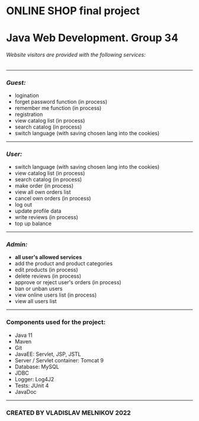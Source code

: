 # ONLINE SHOP final project
# Java Web Development. Group 34
###### Website visitors are provided with the following services:
***
### *Guest:*
- logination
- forget password function (in process)
- remember me function (in process)
- registration
- view catalog list (in process)
- search catalog (in process)
- switch language (with saving chosen lang into the cookies) 
***
### *User:*
- switch language (with saving chosen lang into the cookies) 
- view catalog list (in process)
- search catalog (in process)
- make order (in process)
- view all own orders list
- cancel own orders (in process)
- log out
- update profile data
- write reviews (in process)
- top up balance
***
### *Admin:*
- __all user's allowed services__
- add the product and product categories
- edit products (in process)
- delete reviews (in process)
- approve or reject user's orders (in process)
- ban or unban users
- view online users list (in process)
- view all users list 

***
### Components used for the project:
- Java 11
- Maven
- Git
- JavaEE: Servlet, JSP, JSTL
- Server / Servlet container: Tomcat 9
- Database: MySQL
- JDBC
- Logger: Log4J2
- Tests: JUnit 4
- JavaDoc

***
### CREATED BY VLADISLAV MELNIKOV 2022